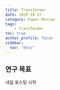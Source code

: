```yaml
---
title: Transformer 
date: 2020-10-27
category: Paper-Review
tags:
    - Transformer
toc: true
author_profile: false
sidebar:
  nav: "docs"
---
```


## 연구 목표

내일 포스팅 시작
